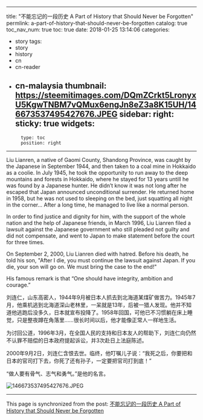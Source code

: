 
---
title: "不能忘记的一段历史 A Part of History that Should Never be Forgotten"
permlink: a-part-of-history-that-should-never-be-forgotten
catalog: true
toc_nav_num: true
toc: true
date: 2018-01-25 13:14:06
categories:
- story
tags:
- story
- history
- cn
- cn-reader
- cn-malaysia
thumbnail: https://steemitimages.com/DQmZCrkt5LronyxU5KgwTNBM7vQMux6engJn8eZ3a8K15UH/146673537495427676.JPEG
sidebar:
    right:
        sticky: true
widgets:
    -
        type: toc
        position: right
---


Liu Lianren, a native of Gaomi County, Shandong Province, was caught by the Japanese in September 1944, and then taken to a coal mine in Hokkaido as a coolie. In July 1945, he took the opportunity to run away to the deep mountains and forests in Hokkaido, where he stayed for 13 years untill he was found by a Japanese hunter. He didn’t know it was not long after he escaped that Japan announced unconditional surrender. He returned home in 1958, but he was not used to sleeping on the bed, just squatting all night in the corner... After a long time, he managed to live like a normal person. 

In order to find justice and dignity for him, with the support of the whole nation and the help of Japanese friends, in March 1996, Liu Lianren filed a lawsuit against the Japanese government who still pleaded not guilty and did not compensate, and went to Japan to make statement before the court for three times.

On September 2, 2000, Liu Lianren died with hatred. Before his death, he told his son, "After I die, you must continue the lawsuit against Japan. If you die, your son will go on. We must bring the case to the end!"

His famous remark is that “One should have integrity, ambition and courage.” 

刘连仁，山东高密人，1944年9月被日本人抓去到北海道某煤矿做苦力。1945年7月，他乘机逃到北海道深山老林里，一呆就是13年，后被一猎人发现。他并不知道他逃跑后没多久，日本就宣布投降了。1958年回国，可他已不习惯躺在床上睡觉，只是整夜蹲在角落里……很长时间以后，他才能像正常人一样地生活。

为讨回公道，1996年3月，在全国人民的支持和日本友人的帮助下，刘连仁向仍然不认罪不赔偿的日本政府提起诉讼，并3次赴日上法庭陈述。

2000年9月2日，刘连仁含恨去世。临终，他叮嘱儿子说：“我死之后，你要把和日本的官司打下去，你死了还有孙子，一定要把官司打到底！”

“做人要有骨气、志气和勇气。”是他的名言。


![146673537495427676.JPEG](https://steemitimages.com/DQmZCrkt5LronyxU5KgwTNBM7vQMux6engJn8eZ3a8K15UH/146673537495427676.JPEG)

- - -

This page is synchronized from the post: [不能忘记的一段历史 A Part of History that Should Never be Forgotten](https://steemit.com/@bring/a-part-of-history-that-should-never-be-forgotten)
